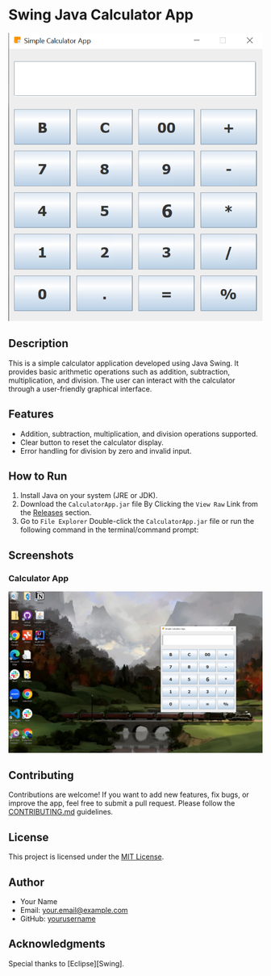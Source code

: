 # Swing Java Calculator App

![Calculator App Screenshot](./Screenshot%202023-07-26%20162247.png)

## Description
This is a simple calculator application developed using Java Swing. It provides basic arithmetic operations such as addition, subtraction, multiplication, and division. The user can interact with the calculator through a user-friendly graphical interface.

## Features
- Addition, subtraction, multiplication, and division operations supported.
- Clear button to reset the calculator display.
- Error handling for division by zero and invalid input.

## How to Run
1. Install Java on your system (JRE or JDK).
2. Download the `CalculatorApp.jar` file By Clicking the `View Raw` Link from the [Releases](https://github.com/Ajmal112/Swing_Java_Calculator_App/blob/main/src/Calculator/Calculator.jar) section.
3. Go to `File Explorer` Double-click the `CalculatorApp.jar` file or run the following command in the terminal/command prompt:

## Screenshots

### Calculator App
![Calculator App Screenshot](./desktopcalci.png)

## Contributing
Contributions are welcome! If you want to add new features, fix bugs, or improve the app, feel free to submit a pull request. Please follow the [CONTRIBUTING.md](./CONTRIBUTING.md) guidelines.

## License
This project is licensed under the [MIT License](./LICENSE).

## Author
- Your Name
- Email: your.email@example.com
- GitHub: [yourusername](https://github.com/Ajmal112/)

## Acknowledgments
Special thanks to [Eclipse][Swing].


